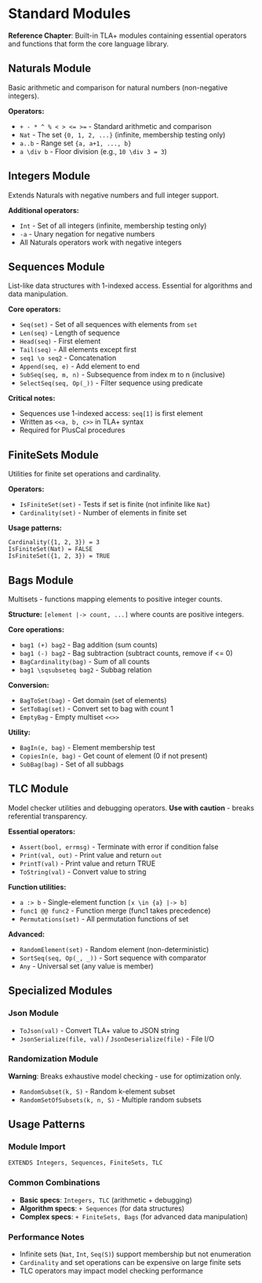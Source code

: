# Standard Modules

**Reference Chapter**: Built-in TLA+ modules containing essential operators and functions that form the core language library.

## Naturals Module
Basic arithmetic and comparison for natural numbers (non-negative integers).

**Operators:**
- `+ - * ^ % < > <= >=` - Standard arithmetic and comparison
- `Nat` - The set `{0, 1, 2, ...}` (infinite, membership testing only)
- `a..b` - Range set `{a, a+1, ..., b}`
- `a \div b` - Floor division (e.g., `10 \div 3 = 3`)

## Integers Module
Extends Naturals with negative numbers and full integer support.

**Additional operators:**
- `Int` - Set of all integers (infinite, membership testing only)
- `-a` - Unary negation for negative numbers
- All Naturals operators work with negative integers

## Sequences Module
List-like data structures with 1-indexed access. Essential for algorithms and data manipulation.

**Core operators:**
- `Seq(set)` - Set of all sequences with elements from `set`
- `Len(seq)` - Length of sequence
- `Head(seq)` - First element
- `Tail(seq)` - All elements except first
- `seq1 \o seq2` - Concatenation
- `Append(seq, e)` - Add element to end
- `SubSeq(seq, m, n)` - Subsequence from index m to n (inclusive)
- `SelectSeq(seq, Op(_))` - Filter sequence using predicate

**Critical notes:**
- Sequences use 1-indexed access: `seq[1]` is first element
- Written as `<<a, b, c>>` in TLA+ syntax
- Required for PlusCal procedures

## FiniteSets Module
Utilities for finite set operations and cardinality.

**Operators:**
- `IsFiniteSet(set)` - Tests if set is finite (not infinite like `Nat`)
- `Cardinality(set)` - Number of elements in finite set

**Usage patterns:**
```tla+
Cardinality({1, 2, 3}) = 3
IsFiniteSet(Nat) = FALSE
IsFiniteSet({1, 2, 3}) = TRUE
```

## Bags Module
Multisets - functions mapping elements to positive integer counts.

**Structure:** `[element |-> count, ...]` where counts are positive integers.

**Core operations:**
- `bag1 (+) bag2` - Bag addition (sum counts)
- `bag1 (-) bag2` - Bag subtraction (subtract counts, remove if <= 0)
- `BagCardinality(bag)` - Sum of all counts
- `bag1 \sqsubseteq bag2` - Subbag relation

**Conversion:**
- `BagToSet(bag)` - Get domain (set of elements)
- `SetToBag(set)` - Convert set to bag with count 1
- `EmptyBag` - Empty multiset `<<>>`

**Utility:**
- `BagIn(e, bag)` - Element membership test
- `CopiesIn(e, bag)` - Get count of element (0 if not present)
- `SubBag(bag)` - Set of all subbags

## TLC Module
Model checker utilities and debugging operators. **Use with caution** - breaks referential transparency.

**Essential operators:**
- `Assert(bool, errmsg)` - Terminate with error if condition false
- `Print(val, out)` - Print value and return `out`
- `PrintT(val)` - Print value and return TRUE
- `ToString(val)` - Convert value to string

**Function utilities:**
- `a :> b` - Single-element function `[x \in {a} |-> b]`
- `func1 @@ func2` - Function merge (func1 takes precedence)
- `Permutations(set)` - All permutation functions of set

**Advanced:**
- `RandomElement(set)` - Random element (non-deterministic)
- `SortSeq(seq, Op(_, _))` - Sort sequence with comparator
- `Any` - Universal set (any value is member)

## Specialized Modules

### Json Module
- `ToJson(val)` - Convert TLA+ value to JSON string
- `JsonSerialize(file, val)` / `JsonDeserialize(file)` - File I/O

### Randomization Module
**Warning**: Breaks exhaustive model checking - use for optimization only.
- `RandomSubset(k, S)` - Random k-element subset
- `RandomSetOfSubsets(k, n, S)` - Multiple random subsets

## Usage Patterns

### Module Import
```tla+
EXTENDS Integers, Sequences, FiniteSets, TLC
```

### Common Combinations
- **Basic specs**: `Integers, TLC` (arithmetic + debugging)
- **Algorithm specs**: `+ Sequences` (for data structures)
- **Complex specs**: `+ FiniteSets, Bags` (for advanced data manipulation)

### Performance Notes
- Infinite sets (`Nat`, `Int`, `Seq(S)`) support membership but not enumeration
- `Cardinality` and set operations can be expensive on large finite sets
- TLC operators may impact model checking performance 